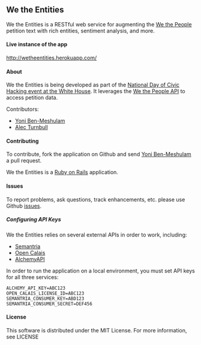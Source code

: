 ## We the Entities

We the Entities is a RESTful web service for augmenting the [We the People](https://petitions.whitehouse.gov/) petition
text with rich entities, sentiment analysis, and more.

#### Live instance of the app

http://wetheentities.herokuapp.com/

#### About
We the Entities is being developed as part of the [National Day of Civic Hacking event at the
White House](http://www.whitehouse.gov/developers/apply-national-day-civic-hacking-white-house). It leverages the
[We the People API](https://petitions.whitehouse.gov/developers) to access petition data.

Contributors:

* [Yoni Ben-Meshulam](https://github.com/yoni)
* [Alec Turnbull](https://github.com/alecturnbull)

#### Contributing

To contribute, fork the application on Github and send [Yoni Ben-Meshulam](https://github.com/yoni) a pull request.

We the Entities is a [Ruby on Rails](http://rubyonrails.org/) application.

#### Issues

To report problems, ask questions, track enhancements, etc. please use Github [issues](https://github.com/yoni/wetheentities/issues).

##### Configuring API Keys

We the Entities relies on several external APIs in order to work, including:
* [Semantria](https://semantria.com/)
* [Open Calais](http://www.opencalais.com/)
* [AlchemyAPI](http://www.alchemyapi.com/)

In order to run the application on a local environment, you must set API keys for all three services:

    ALCHEMY_API_KEY=ABC123
    OPEN_CALAIS_LICENSE_ID=ABC123
    SEMANTRIA_CONSUMER_KEY=ABD123
    SEMANTRIA_CONSUMER_SECRET=DEF456


#### License

This software is distributed under the MIT License. For more information, see LICENSE

